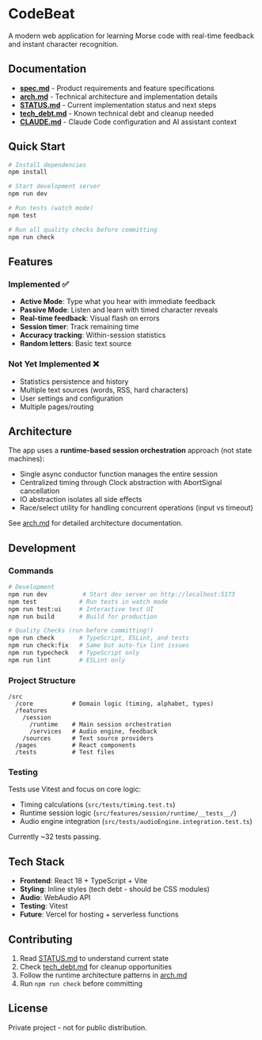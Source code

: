 # CodeBeat

A modern web application for learning Morse code with real-time feedback and instant character recognition.

## Documentation

- **[spec.md](spec.md)** - Product requirements and feature specifications
- **[arch.md](arch.md)** - Technical architecture and implementation details
- **[STATUS.md](STATUS.md)** - Current implementation status and next steps
- **[tech_debt.md](tech_debt.md)** - Known technical debt and cleanup needed
- **[CLAUDE.md](CLAUDE.md)** - Claude Code configuration and AI assistant context

## Quick Start

```bash
# Install dependencies
npm install

# Start development server
npm run dev

# Run tests (watch mode)
npm test

# Run all quality checks before committing
npm run check
```

## Features

### Implemented ✅
- **Active Mode**: Type what you hear with immediate feedback
- **Passive Mode**: Listen and learn with timed character reveals
- **Real-time feedback**: Visual flash on errors
- **Session timer**: Track remaining time
- **Accuracy tracking**: Within-session statistics
- **Random letters**: Basic text source

### Not Yet Implemented ❌
- Statistics persistence and history
- Multiple text sources (words, RSS, hard characters)
- User settings and configuration
- Multiple pages/routing

## Architecture

The app uses a **runtime-based session orchestration** approach (not state machines):
- Single async conductor function manages the entire session
- Centralized timing through Clock abstraction with AbortSignal cancellation
- IO abstraction isolates all side effects
- Race/select utility for handling concurrent operations (input vs timeout)

See [arch.md](arch.md) for detailed architecture documentation.

## Development

### Commands

```bash
# Development
npm run dev          # Start dev server on http://localhost:5173
npm test            # Run tests in watch mode
npm run test:ui     # Interactive test UI
npm run build       # Build for production

# Quality Checks (run before committing!)
npm run check       # TypeScript, ESLint, and tests
npm run check:fix   # Same but auto-fix lint issues
npm run typecheck   # TypeScript only
npm run lint        # ESLint only
```

### Project Structure

```
/src
  /core           # Domain logic (timing, alphabet, types)
  /features
    /session
      /runtime    # Main session orchestration
      /services   # Audio engine, feedback
    /sources      # Text source providers
  /pages          # React components
  /tests          # Test files
```

### Testing

Tests use Vitest and focus on core logic:
- Timing calculations (`src/tests/timing.test.ts`)
- Runtime session logic (`src/features/session/runtime/__tests__/`)
- Audio engine integration (`src/tests/audioEngine.integration.test.ts`)

Currently ~32 tests passing.

## Tech Stack

- **Frontend**: React 18 + TypeScript + Vite
- **Styling**: Inline styles (tech debt - should be CSS modules)
- **Audio**: WebAudio API
- **Testing**: Vitest
- **Future**: Vercel for hosting + serverless functions

## Contributing

1. Read [STATUS.md](STATUS.md) to understand current state
2. Check [tech_debt.md](tech_debt.md) for cleanup opportunities
3. Follow the runtime architecture patterns in [arch.md](arch.md)
4. Run `npm run check` before committing

## License

Private project - not for public distribution.